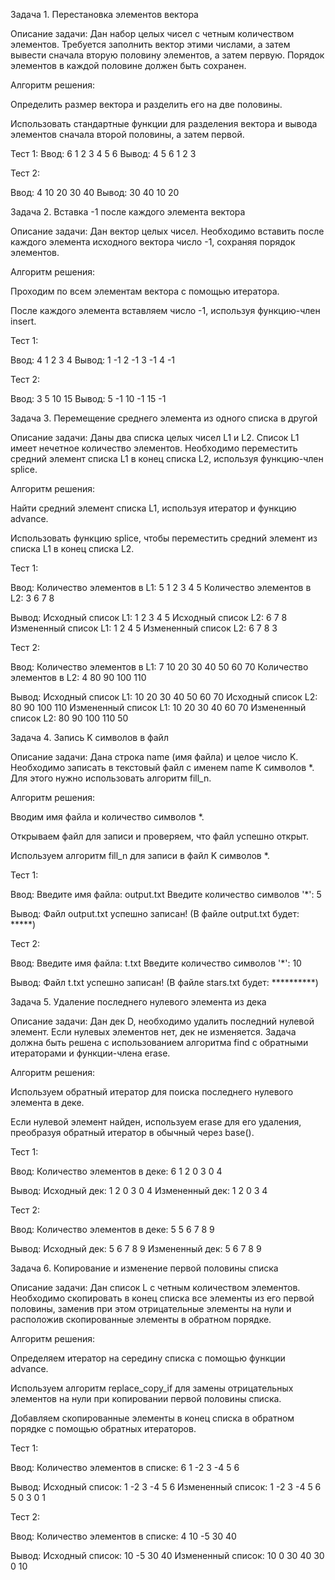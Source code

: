 Задача 1. Перестановка элементов вектора

Описание задачи:
Дан набор целых чисел с четным количеством элементов. Требуется заполнить вектор этими числами, а затем вывести сначала вторую половину элементов, а затем первую. Порядок элементов в каждой половине должен быть сохранен.

Алгоритм решения:

Определить размер вектора и разделить его на две половины.

Использовать стандартные функции для разделения вектора и вывода элементов сначала второй половины, а затем первой.

Тест 1:
Ввод:
6
1 2 3 4 5 6
Вывод:
4 5 6
1 2 3

Тест 2:

Ввод:
4
10 20 30 40
Вывод:
30 40
10 20

Задача 2. Вставка -1 после каждого элемента вектора

Описание задачи:
Дан вектор целых чисел. Необходимо вставить после каждого элемента исходного вектора число -1, сохраняя порядок элементов.

Алгоритм решения:

Проходим по всем элементам вектора с помощью итератора.

После каждого элемента вставляем число -1, используя функцию-член insert.

Тест 1:

Ввод:
4
1 2 3 4
Вывод:
1 -1 2 -1 3 -1 4 -1


Тест 2:

Ввод:
3
5 10 15
Вывод:
5 -1 10 -1 15 -1

Задача 3. Перемещение среднего элемента из одного списка в другой

Описание задачи:
Даны два списка целых чисел L1 и L2. Список L1 имеет нечетное количество элементов. Необходимо переместить средний элемент списка L1 в конец списка L2, используя функцию-член splice.

Алгоритм решения:

Найти средний элемент списка L1, используя итератор и функцию advance.

Использовать функцию splice, чтобы переместить средний элемент из списка L1 в конец списка L2.

Тест 1:

Ввод:
Количество элементов в L1: 5
1 2 3 4 5
Количество элементов в L2: 3
6 7 8

Вывод:
Исходный список L1: 1 2 3 4 5
Исходный список L2: 6 7 8
Измененный список L1: 1 2 4 5
Измененный список L2: 6 7 8 3


Тест 2:

Ввод:
Количество элементов в L1: 7
10 20 30 40 50 60 70
Количество элементов в L2: 4
80 90 100 110

Вывод:
Исходный список L1: 10 20 30 40 50 60 70
Исходный список L2: 80 90 100 110
Измененный список L1: 10 20 30 40 60 70
Измененный список L2: 80 90 100 110 50

Задача 4. Запись K символов в файл

Описание задачи:
Дана строка name (имя файла) и целое число K. Необходимо записать в текстовый файл с именем name K символов *. Для этого нужно использовать алгоритм fill_n.

Алгоритм решения:

Вводим имя файла и количество символов *.

Открываем файл для записи и проверяем, что файл успешно открыт.

Используем алгоритм fill_n для записи в файл K символов *.

Тест 1:

Ввод:
Введите имя файла: output.txt
Введите количество символов '*': 5

Вывод:
Файл output.txt успешно записан!
(В файле output.txt будет: *****)


Тест 2:

Ввод:
Введите имя файла: t.txt
Введите количество символов '*': 10

Вывод:
Файл t.txt успешно записан!
(В файле stars.txt будет: **********)

Задача 5. Удаление последнего нулевого элемента из дека

Описание задачи:
Дан дек D, необходимо удалить последний нулевой элемент. Если нулевых элементов нет, дек не изменяется. Задача должна быть решена с использованием алгоритма find с обратными итераторами и функции-члена erase.

Алгоритм решения:

Используем обратный итератор для поиска последнего нулевого элемента в деке.

Если нулевой элемент найден, используем erase для его удаления, преобразуя обратный итератор в обычный через base().

Тест 1:

Ввод:
Количество элементов в деке: 6
1 2 0 3 0 4

Вывод:
Исходный дек: 1 2 0 3 0 4
Измененный дек: 1 2 0 3 4


Тест 2:

Ввод:
Количество элементов в деке: 5
5 6 7 8 9

Вывод:
Исходный дек: 5 6 7 8 9
Измененный дек: 5 6 7 8 9

Задача 6. Копирование и изменение первой половины списка

Описание задачи:
Дан список L с четным количеством элементов. Необходимо скопировать в конец списка все элементы из его первой половины, заменив при этом отрицательные элементы на нули и расположив скопированные элементы в обратном порядке.

Алгоритм решения:

Определяем итератор на середину списка с помощью функции advance.

Используем алгоритм replace_copy_if для замены отрицательных элементов на нули при копировании первой половины списка.

Добавляем скопированные элементы в конец списка в обратном порядке с помощью обратных итераторов.

Тест 1:

Ввод:
Количество элементов в списке: 6
1 -2 3 -4 5 6

Вывод:
Исходный список: 1 -2 3 -4 5 6
Измененный список: 1 -2 3 -4 5 6 5 0 3 0 1


Тест 2:

Ввод:
Количество элементов в списке: 4
10 -5 30 40

Вывод:
Исходный список: 10 -5 30 40
Измененный список: 10 0 30 40 30 0 10
